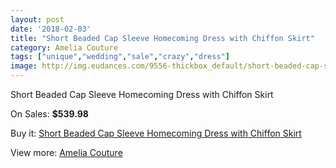 ```yaml
---
layout: post
date: '2018-02-03'
title: "Short Beaded Cap Sleeve Homecoming Dress with Chiffon Skirt"
category: Amelia Couture
tags: ["unique","wedding","sale","crazy","dress"]
image: http://img.eudances.com/9556-thickbox_default/short-beaded-cap-sleeve-homecoming-dress-with-chiffon-skirt.jpg
---
```

Short Beaded Cap Sleeve Homecoming Dress with Chiffon Skirt

On Sales: **$539.98**
<a href="https://www.eudances.com/en/amelia-couture/3162-short-beaded-cap-sleeve-homecoming-dress-with-chiffon-skirt.html"><amp-img layout="responsive" width="600" height="600" src="//img.eudances.com/9556-thickbox_default/short-beaded-cap-sleeve-homecoming-dress-with-chiffon-skirt.jpg" alt="Short Beaded Cap Sleeve Homecoming Dress with Chiffon Skirt 0" /></a>
<a href="https://www.eudances.com/en/amelia-couture/3162-short-beaded-cap-sleeve-homecoming-dress-with-chiffon-skirt.html"><amp-img layout="responsive" width="600" height="600" src="//img.eudances.com/9565-thickbox_default/short-beaded-cap-sleeve-homecoming-dress-with-chiffon-skirt.jpg" alt="Short Beaded Cap Sleeve Homecoming Dress with Chiffon Skirt 1" /></a>
<a href="https://www.eudances.com/en/amelia-couture/3162-short-beaded-cap-sleeve-homecoming-dress-with-chiffon-skirt.html"><amp-img layout="responsive" width="600" height="600" src="//img.eudances.com/9564-thickbox_default/short-beaded-cap-sleeve-homecoming-dress-with-chiffon-skirt.jpg" alt="Short Beaded Cap Sleeve Homecoming Dress with Chiffon Skirt 2" /></a>
<a href="https://www.eudances.com/en/amelia-couture/3162-short-beaded-cap-sleeve-homecoming-dress-with-chiffon-skirt.html"><amp-img layout="responsive" width="600" height="600" src="//img.eudances.com/9563-thickbox_default/short-beaded-cap-sleeve-homecoming-dress-with-chiffon-skirt.jpg" alt="Short Beaded Cap Sleeve Homecoming Dress with Chiffon Skirt 3" /></a>
<a href="https://www.eudances.com/en/amelia-couture/3162-short-beaded-cap-sleeve-homecoming-dress-with-chiffon-skirt.html"><amp-img layout="responsive" width="600" height="600" src="//img.eudances.com/9562-thickbox_default/short-beaded-cap-sleeve-homecoming-dress-with-chiffon-skirt.jpg" alt="Short Beaded Cap Sleeve Homecoming Dress with Chiffon Skirt 4" /></a>
<a href="https://www.eudances.com/en/amelia-couture/3162-short-beaded-cap-sleeve-homecoming-dress-with-chiffon-skirt.html"><amp-img layout="responsive" width="600" height="600" src="//img.eudances.com/9561-thickbox_default/short-beaded-cap-sleeve-homecoming-dress-with-chiffon-skirt.jpg" alt="Short Beaded Cap Sleeve Homecoming Dress with Chiffon Skirt 5" /></a>
<a href="https://www.eudances.com/en/amelia-couture/3162-short-beaded-cap-sleeve-homecoming-dress-with-chiffon-skirt.html"><amp-img layout="responsive" width="600" height="600" src="//img.eudances.com/9560-thickbox_default/short-beaded-cap-sleeve-homecoming-dress-with-chiffon-skirt.jpg" alt="Short Beaded Cap Sleeve Homecoming Dress with Chiffon Skirt 6" /></a>
<a href="https://www.eudances.com/en/amelia-couture/3162-short-beaded-cap-sleeve-homecoming-dress-with-chiffon-skirt.html"><amp-img layout="responsive" width="600" height="600" src="//img.eudances.com/9559-thickbox_default/short-beaded-cap-sleeve-homecoming-dress-with-chiffon-skirt.jpg" alt="Short Beaded Cap Sleeve Homecoming Dress with Chiffon Skirt 7" /></a>
<a href="https://www.eudances.com/en/amelia-couture/3162-short-beaded-cap-sleeve-homecoming-dress-with-chiffon-skirt.html"><amp-img layout="responsive" width="600" height="600" src="//img.eudances.com/9558-thickbox_default/short-beaded-cap-sleeve-homecoming-dress-with-chiffon-skirt.jpg" alt="Short Beaded Cap Sleeve Homecoming Dress with Chiffon Skirt 8" /></a>
<a href="https://www.eudances.com/en/amelia-couture/3162-short-beaded-cap-sleeve-homecoming-dress-with-chiffon-skirt.html"><amp-img layout="responsive" width="600" height="600" src="//img.eudances.com/9557-thickbox_default/short-beaded-cap-sleeve-homecoming-dress-with-chiffon-skirt.jpg" alt="Short Beaded Cap Sleeve Homecoming Dress with Chiffon Skirt 9" /></a>

Buy it: [Short Beaded Cap Sleeve Homecoming Dress with Chiffon Skirt](https://www.eudances.com/en/amelia-couture/3162-short-beaded-cap-sleeve-homecoming-dress-with-chiffon-skirt.html "Short Beaded Cap Sleeve Homecoming Dress with Chiffon Skirt")

View more: [Amelia Couture](https://www.eudances.com/en/54-Amelia-Couture "Amelia Couture")